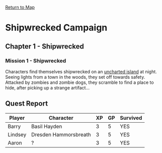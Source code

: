 [Return to Map](https://barry4356.pythonanywhere.com/aof_interactive_map?showQuests=on)

# Shipwrecked Campaign 

## Chapter 1 - Shipwrecked

### Mission 1 - Shipwrecked
Characters find themselves shipwrecked on an [uncharted island](UnchartedForest.md#overview) at night. Seeing lights from a town in the woods, they set off towards safety. Attacked by zombies and zombie dogs, they scramble to find a place to hide, after picking up a strange artifact...
## Quest Report
| Player | Character | XP | GP | Survived |
| --- | --- | --- | --- | --- |
| Barry | Basil Hayden | 3 | 5 | YES | 
| Lindsey | Dresden Hammorsbreath | 3 | 5 | YES | 
| Aaron | ? | 3 | 5| YES | 
